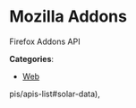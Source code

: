 # Mozilla Addons


Firefox Addons API



**Categories**:
- [Web](https://github.com/apis-list/apis-list#web)




pis/apis-list#solar-data),


